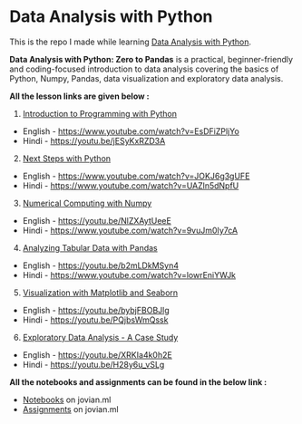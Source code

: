 # Data Analysis with Python

This is the repo I made while learning [Data Analysis with Python](https://www.zerotopandas.com/).

**Data Analysis with Python: Zero to Pandas** is a practical, beginner-friendly and coding-focused introduction to data analysis covering the basics of Python, Numpy, Pandas, data visualization and exploratory data analysis.

**All the lesson links are given below :**

1. [Introduction to Programming with Python](https://jovian.ml/learn/data-analysis-with-python-zero-to-pandas/lesson/lesson-1-introduction-to-programming-with-Python)

- English - https://www.youtube.com/watch?v=EsDFiZPljYo
- Hindi - https://youtu.be/jESyKxRZD3A

2. [Next Steps with Python](https://jovian.ml/learn/data-analysis-with-python-zero-to-pandas/lesson/lesson-2-next-steps-with-python)

- English - https://www.youtube.com/watch?v=JOKJ6g3gUFE
- Hindi - https://www.youtube.com/watch?v=UAZln5dNpfU

3. [Numerical Computing with Numpy](https://jovian.ml/learn/data-analysis-with-python-zero-to-pandas/lesson/lesson-3-numerical-computing-with-numpy)

- English - https://youtu.be/NlZXAytUeeE
- Hindi - https://www.youtube.com/watch?v=9vuJm0Iy7cA

4. [Analyzing Tabular Data with Pandas](https://jovian.ml/learn/data-analysis-with-python-zero-to-pandas/lesson/lesson-4-analyzing-tabular-data-with-pandas)

- English - https://youtu.be/b2mLDkMSyn4
- Hindi - https://www.youtube.com/watch?v=lowrEniYWJk

5. [Visualization with Matplotlib and Seaborn](https://jovian.ml/learn/data-analysis-with-python-zero-to-pandas/lesson/lesson-5-data-visualization-with-matplotlib-and-seaborn)

- English - https://youtu.be/bybjFBOBJlg
- Hindi - https://youtu.be/PQjbsWmQssk

6. [Exploratory Data Analysis - A Case Study](https://jovian.ml/learn/data-analysis-with-python-zero-to-pandas/lesson/lesson-6-exploratory-data-analysis-a-case-study)

- English - https://youtu.be/XRKIa4k0h2E
- Hindi -  https://youtu.be/H28y6u_vSLg

**All the notebooks and assignments can be found in the below link :**

- [Notebooks](https://jovian.ml/ashutoshkrris/collections/data-analysis-with-python) on jovian.ml
- [Assignments](https://jovian.ml/ashutoshkrris/collections/assignment) on jovian.ml
